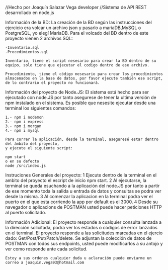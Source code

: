 //Hecho por Joaquín Salazar Vega developer
//Sistema de API REST desarrollado en node.js 

Información de la BD:
    La creación de la BD según las instrucciones del ejercicio era volcar un archivo json y pasarlo a mariaDB,MySQL
    o PostgreSQL, yo elegí MariaDB.
    Para el volcado del BD dentro de este proyecto vienen 2 archivos SQL:
    
    -Inventario.sql
    -Procedimientos.sql

    Inventario, tiene el script nesesario para crear la BD dentro de su equipo, solo tiene que ejecutar el codigo dentro de ese archivo.

    Procedimiento, tiene el código nesesario para crear los procedimientos almacenados en la base de datos, por favor ejecute también ese script, de lo contrario el proyecto no funcionará.


Información del proyecto de Node.JS:
    El sistema está hecho para ser ejecutado con node.JS por tanto asegurese de tener la ultima versión de npm
    instalado en el sistema. Es posible que nesesite ejecutar desde una terminal los siguientes comandos:

    1.- npm i nodemon
    2.- npm i express
    3.- npm i morgan
    4.- npm i mysql

    Para correr la aplicación, desde la terminal, aseguresé estar dentro del ámbito del proyecto,
    y ejecute el siguiente script:

    npm start 
    o en su defecto
    node /src/index.js  

Instruciones Generales del proyecto:
    1 Ejecute dentro de la terminal en el ambito del proyecto el escript  de inicio npm start.
    2 Al ejecutarse, la terminal se queda esuchando a la aplicación del node.JS por tanto 
    a partir de ese momento toda la salida u entrada de datos y consultas se podra ver desde la misma.
    3 Al comenzar la aplicacion en la terminal podra ver el puerto en el que esta corriendo la app por default es el 3000.
    4 Desde su navegador o aplicacions de POSTMAN usted puede hacer peticiones HTTP al puerto solicitado.

Información Adicional:
    El proyecto responde a cualquier consulta lanzada a la dirección solicitada, podra ver los estados o códigos de error lanzados en el terminal.
    El proyecto responde a las solicitudes marcadas en el ejercio dado: Get/Post/Put/Patch/delete.
    Se adjuntan la colección de datos de POSTMAN con todos sus endpoints, usted puede modificarlos a su antojo y ver como responde ante cada solicitud.

    Estoy a sus ordenes cualquier duda u aclaración puede enviarme un correo a joaquin.vega93@hotmail.com








